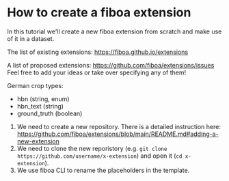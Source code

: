 # How to create a fiboa extension

In this tutorial we'll create a new fiboa extension from scratch and 
make use of it in a dataset.

The list of existing extensions:
<https://fiboa.github.io/extensions>

A list of proposed extensions:
<https://github.com/fiboa/extensions/issues>  
Feel free to add your ideas or take over specifying any of them!

German crop types:
- hbn (string, enum)
- hbn_text (string)
- ground_truth (boolean)

1. We need to create a new repository.
   There is a detailed instruction here:
   <https://github.com/fiboa/extensions/blob/main/README.md#adding-a-new-extension>
2. We need to clone the new reporistory (e.g. `git clone https://github.com/username/x-extension`) and open it (`cd x-extension`).
2. We use fiboa CLI to rename the placeholders in the template.